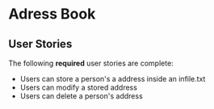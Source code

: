 # Adress Book

## User Stories

The following **required** user stories are complete:

- Users can store a person's a address inside an infile.txt
- Users can modify a stored address
- Users can delete a person's address

